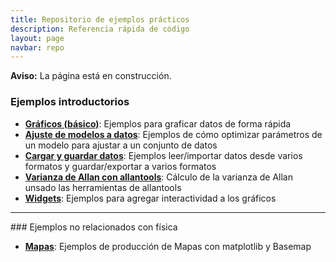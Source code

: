 ```yaml
---
title: Repositorio de ejemplos prácticos
description: Referencia rápida de código
layout: page
navbar: repo
---
```


<div class="alert alert-danger" role="alert" >
  <strong>Aviso:</strong> La página está en construcción.
</div>


### Ejemplos introductorios
  * **[Gráficos (básico)](graficos/)**: Ejemplos para graficar datos de forma rápida
  * **[Ajuste de modelos a datos](ajustes/)**: Ejemplos de cómo optimizar parámetros de un modelo para ajustar a un conjunto de datos
  * **[Cargar y guardar datos](IO/)**: Ejemplos leer/importar datos desde varios formatos y guardar/exportar a varios formatos
  * **[Varianza de Allan con allantools](varianza_allan/)**: Cálculo de la varianza de Allan unsado las herramientas de allantools
  * **[Widgets](widgets/)**: Ejemplos para agregar interactividad a los gráficos

<hr />
### Ejemplos no relacionados con física

  * **[Mapas](mapas/)**: Ejemplos de producción de Mapas con matplotlib y Basemap
